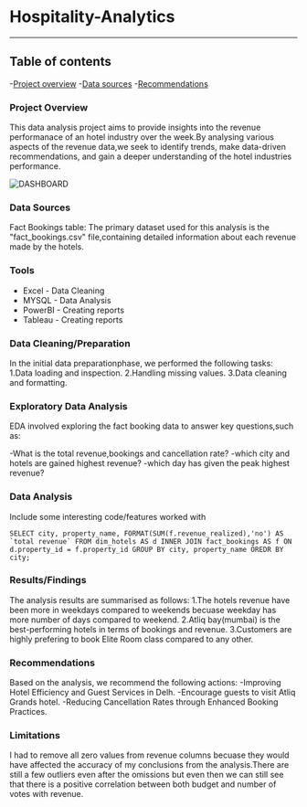 # Hospitality-Analytics
------

## Table of contents

-[Project overview](#project-overview)
-[Data sources](#Data-sources)
-[Recommendations](#recommendations)

### Project Overview

This data analysis project aims to provide insights into the revenue performanace of an hotel industry over the week.By analysing various aspects of the revenue
data,we seek to identify trends, make data-driven recommendations, and gain a deeper understanding of the hotel industries performance.

![DASHBOARD](https://github.com/user-attachments/assets/c1045e9b-67dc-41f7-8e44-4a0d3072c875)


### Data Sources

Fact Bookings table: The primary dataset used for this analysis is the "fact_bookings.csv" file,containing detailed information about each revenue made by the hotels.

### Tools

- Excel - Data Cleaning
- MYSQL - Data Analysis
- PowerBI - Creating reports
- Tableau - Creating reports


### Data Cleaning/Preparation
 
 In  the initial data preparationphase, we performed the following tasks:
 1.Data loading and inspection.
 2.Handling missing values.
 3.Data cleaning and formatting. 

### Exploratory Data Analysis

EDA involved exploring the fact booking data to answer key questions,such as:

-What is the total revenue,bookings and cancellation rate?
-which city and hotels are gained highest revenue?
-which day has given the peak highest revenue?

### Data Analysis

Include some interesting code/features worked with

```SELECT city, property_name, FORMAT(SUM(f.revenue_realized),'no') AS `total revenue`
FROM dim_hotels AS d INNER JOIN fact_bookings AS f
ON d.property_id = f.property_id
GROUP BY city, property_name
OREDR BY city;```


### Results/Findings

The analysis results are summarised as follows:
1.The hotels revenue have been more in weekdays compared to weekends becuase weekday has more number of days compared to weekend.
2.Atliq bay(mumbai) is the best-performing hotels in terms of bookings and revenue.
3.Customers are highly prefering to book Elite Room class compared to any other.

### Recommendations

Based on the analysis, we recommend the following actions:
-Improving Hotel Efficiency and Guest Services in Delh.
-Encourage guests to visit Atliq Grands hotel.
-Reducing Cancellation Rates through Enhanced Booking Practices.

 ### Limitations

 I had to remove all zero values from revenue columns becuase they would have affected the accuracy of my conclusions from the analysis.There are still a few outliers even after the omissions but even then we can still see that there is a positive correlation between both budget and number of votes with revenue.

 










